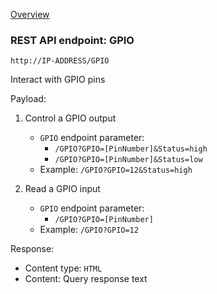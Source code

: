 [Overview](_Overview.md) 

### REST API endpoint: GPIO

`http://IP-ADDRESS/GPIO`


Interact with GPIO pins 

Payload:
1. Control a GPIO output
    - `GPIO` endpoint parameter:
       - `/GPIO?GPIO=[PinNumber]&Status=high`
       - `/GPIO?GPIO=[PinNumber]&Status=low`
    - Example: `/GPIO?GPIO=12&Status=high`

2. Read a GPIO input 
    - `GPIO` endpoint parameter:
       - `/GPIO?GPIO=[PinNumber]`
    - Example: `/GPIO?GPIO=12`

Response:
  - Content type: `HTML`
  - Content: Query response text